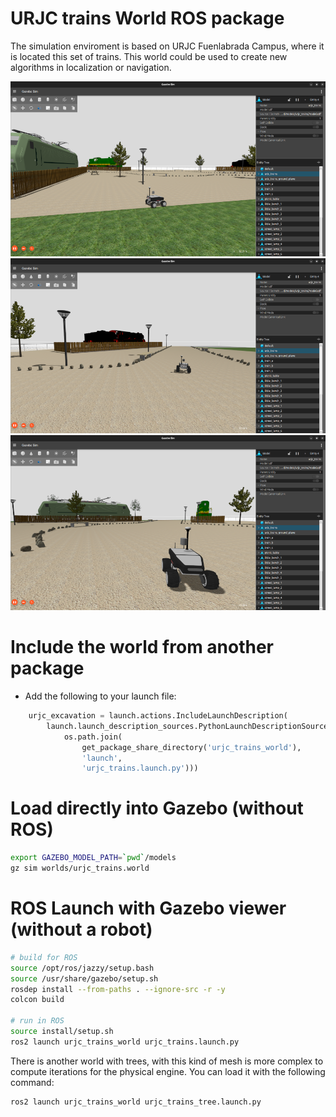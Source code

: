 # URJC trains World ROS package

The simulation enviroment is based on URJC Fuenlabrada Campus, where it is located this set of trains. This world could be used to create new algorithms in localization or navigation. 

![Gazebo02](docs/images/img_2.png)
![Gazebo01](docs/images/img_1.png)
![Gazebo00](docs/images/img_0.png)


# Include the world from another package

<!-- * Update .rosinstall to clone this repository and run `rosws update` -->
<!-- ```
- git: {local-name: src/urjc-excavation-world, uri: 'https://github.com/juanscelyg/urjc-excavation-world.git', version: main}
``` -->
* Add the following to your launch file:
```python
    urjc_excavation = launch.actions.IncludeLaunchDescription(
        launch.launch_description_sources.PythonLaunchDescriptionSource(
            os.path.join(
                get_package_share_directory('urjc_trains_world'),
                'launch',
                'urjc_trains.launch.py')))
```

# Load directly into Gazebo (without ROS)
```bash
export GAZEBO_MODEL_PATH=`pwd`/models
gz sim worlds/urjc_trains.world
```

# ROS Launch with Gazebo viewer (without a robot)
```bash
# build for ROS
source /opt/ros/jazzy/setup.bash
source /usr/share/gazebo/setup.sh
rosdep install --from-paths . --ignore-src -r -y
colcon build

# run in ROS
source install/setup.sh
ros2 launch urjc_trains_world urjc_trains.launch.py
```
There is another world with trees, with this kind of mesh is more complex to compute iterations for the physical engine. You can load it with the following command:

```bash
ros2 launch urjc_trains_world urjc_trains_tree.launch.py
```

<!-- # Building
Include this as a .rosinstall dependency in your SampleApplication simulation workspace. `colcon build` will build this repository.

To build it outside an application, note there is no robot workspace. It is a simulation workspace only.

```bash
rosws update
rosdep install --from-paths . --ignore-src -r -y
colcon build
``` -->

